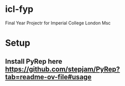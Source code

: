# icl-fyp
Final Year Projectr for Imperial College London Msc

# Setup
## Install PyRep here https://github.com/stepjam/PyRep?tab=readme-ov-file#usage
